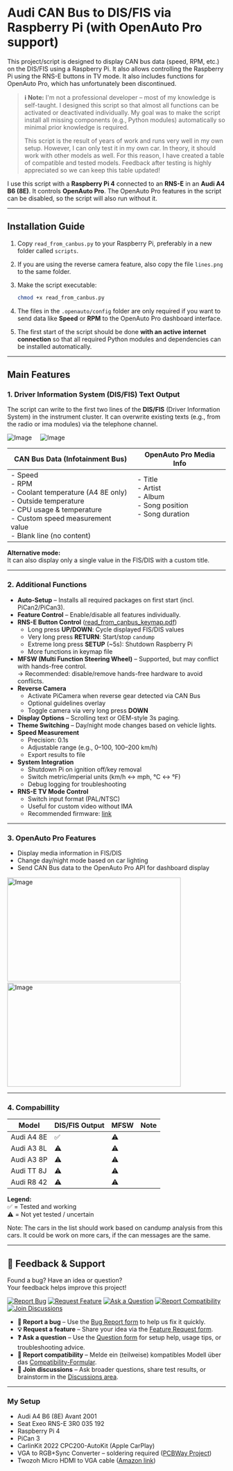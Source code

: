 # Audi CAN Bus to DIS/FIS via Raspberry Pi (with OpenAuto Pro support)

This project/script is designed to display CAN bus data (speed, RPM, etc.) on the DIS/FIS using a Raspberry Pi. It also allows controlling the Raspberry Pi using the RNS-E buttons in TV mode. It also includes functions for OpenAuto Pro, which has unfortunately been discontinued.

> **ℹ️ Note:**
> I'm not a professional developer – most of my knowledge is self-taught. I designed this script so that almost all functions can be activated or deactivated individually. My goal was to make the script install all missing components (e.g., Python modules) automatically so minimal prior knowledge is required.
> 
> This script is the result of years of work and runs very well in my own setup. However, I can only test it in my own car. In theory, it should work with other models as well. For this reason, I have created a table of compatible and tested models. Feedback after testing is highly appreciated so we can keep this table updated!

I use this script with a **Raspberry Pi 4** connected to an **RNS-E** in an **Audi A4 B6 (8E)**. It controls **OpenAuto Pro**. The OpenAuto Pro features in the script can be disabled, so the script will also run without it.

---

## Installation Guide

1. Copy `read_from_canbus.py` to your Raspberry Pi, preferably in a new folder called `scripts`.

2. If you are using the reverse camera feature, also copy the file `lines.png` to the same folder.

3. Make the script executable:
   ```bash
   chmod +x read_from_canbus.py
   ```

4. The files in the `.openauto/config` folder are only required if you want to send data like **Speed** or **RPM** to the OpenAuto Pro dashboard interface.

5. The first start of the script should be done **with an active internet connection** so that all required Python modules and dependencies can be installed automatically.

---


## Main Features


### 1. Driver Information System (DIS/FIS) Text Output
The script can write to the first two lines of the **DIS/FIS** (Driver Information System) in the instrument cluster. It can overwrite existing texts (e.g., from the radio or ima modules) via the telephone channel.

![Image](https://github.com/user-attachments/assets/f16e3018-3c32-4819-99f9-9a51ef2f099c) &nbsp;&nbsp;&nbsp; ![Image](https://github.com/user-attachments/assets/abfc84b0-341d-49f7-b662-1df58eaa0d3d)

| **CAN Bus Data (Infotainment Bus)** | **OpenAuto Pro Media Info** |
|-------------------------------------|-----------------------------|
| - Speed<br>- RPM<br>- Coolant temperature (A4 8E only)<br>- Outside temperature<br>- CPU usage & temperature<br>- Custom speed measurement value<br>- Blank line (no content) | - Title<br>- Artist<br>- Album<br>- Song position<br>- Song duration <br> <br> <br> |


**Alternative mode:**  
It can also display only a single value in the FIS/DIS with a custom title.

---

### 2. Additional Functions

- **Auto-Setup** – Installs all required packages on first start (incl. PiCan2/PiCan3).
- **Feature Control** – Enable/disable all features individually.
- **RNS-E Button Control** ([read_from_canbus_keymap.pdf](read_from_canbus_keymap.pdf))
  - Long press **UP/DOWN**: Cycle displayed FIS/DIS values
  - Very long press **RETURN**: Start/stop `candump`
  - Extreme long press **SETUP** (~5s): Shutdown Raspberry Pi
  - More functions in keymap file
- **MFSW (Multi Function Steering Wheel)** – Supported, but may conflict with hands-free control.  
  → Recommended: disable/remove hands-free hardware to avoid conflicts.
- **Reverse Camera**
  - Activate PiCamera when reverse gear detected via CAN Bus
  - Optional guidelines overlay
  - Toggle camera via very long press **DOWN**
- **Display Options** – Scrolling text or OEM-style 3s paging.
- **Theme Switching** – Day/night mode changes based on vehicle lights.
- **Speed Measurement**
  - Precision: 0.1s
  - Adjustable range (e.g., 0–100, 100–200 km/h)
  - Export results to file
- **System Integration**
  - Shutdown Pi on ignition off/key removal
  - Switch metric/imperial units (km/h ↔ mph, °C ↔ °F)
  - Debug logging for troubleshooting
- **RNS-E TV Mode Control**
  - Switch input format (PAL/NTSC)
  - Useful for custom video without IMA
  - Recommended firmware: [link](https://rnse.pcbbc.co.uk/index.php)
---

### 3. OpenAuto Pro Features

- Display media information in FIS/DIS  
- Change day/night mode based on car lighting  
- Send CAN Bus data to the OpenAuto Pro API for dashboard display  

<img width="400" height="240" alt="Image" src="https://github.com/user-attachments/assets/01535419-f95a-4656-b91c-9c4fa2c4af94" />  &nbsp;&nbsp;&nbsp; <img width="400" height="240" alt="Image" src="https://github.com/user-attachments/assets/4f004626-ab8b-4a4a-9990-ed9ffc31d536" />

---

### 4. Compabillity

| Model        | DIS/FIS Output | MFSW | Note |
|--------------|----------------|-------|------|
| Audi A4 8E   | ✅              | ⚠️     |      |
| Audi A3 8L   | ⚠️              | ⚠️     |      |
| Audi A3 8P   | ⚠️              | ⚠️     |      |
| Audi TT 8J   | ⚠️              | ⚠️     |      |
| Audi R8 42   | ⚠️              | ⚠️     |      |

**Legend:**  
✅ = Tested and working  
⚠️ = Not yet tested / uncertain 

Note: The cars in the list should work based on candump analysis from this cars. It could be work on more cars, if the can messages are the same.

---

## 📨 Feedback & Support

Found a bug? Have an idea or question?  
Your feedback helps improve this project!

[![Report Bug](https://img.shields.io/badge/🐞%20Report%20Bug-red)](https://github.com/noobychris/audi-can-rpi/issues/new?template=bug_report.yml&labels=bug)
[![Request Feature](https://img.shields.io/badge/💡%20Request%20Feature-blue)](https://github.com/noobychris/audi-can-rpi/issues/new?template=feature_request.yml&labels=enhancement)
[![Ask a Question](https://img.shields.io/badge/❓%20Ask%20a%20Question-purple)](https://github.com/noobychris/audi-can-rpi/issues/new?template=question.yml&labels=question)
[![Report Compatibility](https://img.shields.io/badge/🚗%20Report%20Compatibility-orange)](https://github.com/noobychris/audi-can-rpi/issues/new?labels=compatibility&template=report_compatibility.yml)
[![Join Discussions](https://img.shields.io/badge/💬%20Join%20Discussions-green)](https://github.com/noobychris/audi-can-rpi/discussions)

- **🐞 Report a bug** – Use the [Bug Report form](https://github.com/noobychris/audi-can-rpi/issues/new?template=bug_report.yml&labels=bug) to help us fix it quickly.
- **💡 Request a feature** – Share your idea via the [Feature Request form](https://github.com/noobychris/audi-can-rpi/issues/new?template=feature_request.yml&labels=enhancement).
- **❓ Ask a question** – Use the [Question form](https://github.com/noobychris/audi-can-rpi/issues/new?template=question.yml&labels=question) for setup help, usage tips, or troubleshooting advice.
- **🚗 Report compatibility** – Melde ein (teilweise) kompatibles Modell über das [Compatibility-Formular](https://github.com/noobychris/audi-can-rpi/issues/new?labels=compatibility&template=report_compatibility.yml).
- **💬 Join discussions** – Ask broader questions, share test results, or brainstorm in the [Discussions area](https://github.com/noobychris/audi-can-rpi/discussions).

---

### My Setup

- Audi A4 B6 (8E) Avant 2001  
- Seat Exeo RNS-E 3R0 035 192  
- Raspberry Pi 4  
- PiCan 3  
- CarlinKit 2022 CPC200-AutoKit (Apple CarPlay)  
- VGA to RGB+Sync Converter – soldering required ([PCBWay Project](https://www.pcbway.com/project/shareproject/VGA_to_RGB_Sync_Converter_f202899d.html))  
- Twozoh Micro HDMI to VGA cable ([Amazon link](https://www.amazon.de/dp/B0CC9CVRDV))  
